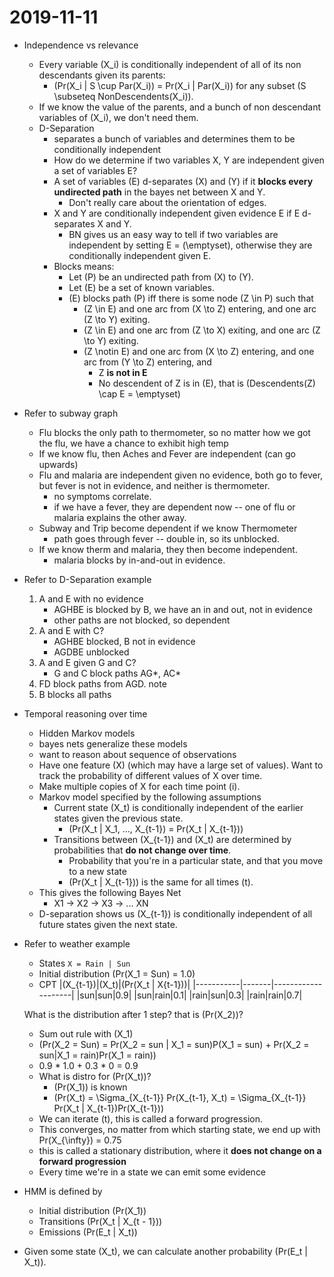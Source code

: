 # 2019-11-11
* Independence vs relevance
  * Every variable \(X_i\) is conditionally independent of all of its non descendants given its parents:
    * \(Pr(X_i | S \cup Par(X_i)) = Pr(X_i | Par(X_i)\) for any subset \(S \subseteq NonDescendents(X_i)\).
  * If we know the value of the parents, and a bunch of non descendant variables of \(X_i\), we don't need them.
  * D-Separation
    * separates a bunch of variables and determines them to be conditionally independent
    * How do we determine if two variables X, Y are independent given a set of variables E?
    * A set of variables \(E\) d-separates \(X\) and \(Y\) if it **blocks every undirected path** in the bayes net between X and Y.
      * Don't really care about the orientation of edges.
    * X and Y are conditionally independent given evidence E if E d-separates X and Y.
      * BN gives us an easy way to tell if two variables are independent by setting E = \(\emptyset\), otherwise they are conditionally independent given E.
    * Blocks means:
      * Let \(P\) be an undirected path from \(X\) to \(Y\).
      * Let \(E\) be a set of known variables.
      * \(E\) blocks path \(P\) iff there is some node \(Z \in P\) such that
        * \(Z \in E\) and one arc from \(X \to Z\) entering, and one arc \(Z \to Y\) exiting.
        * \(Z \in E\) and one arc from \(Z \to X\) exiting, and one arc \(Z \to Y\) exiting.
        * \(Z \notin E\) and one arc from \(X \to Z\) entering, and one arc from \(Y \to Z\) entering, and
          * Z **is not in E**
          * No descendent of Z is in \(E\), that is \(Descendents(Z) \cap E = \emptyset\)
* Refer to subway graph
  * Flu blocks the only path to thermometer, so no matter how we got the flu, we have a chance to exhibit high temp
  * If we know flu, then Aches and Fever are independent (can go upwards)
  * Flu and malaria are independent given no evidence, both go to fever, but fever is not in evidence, and neither is thermometer.
    * no symptoms correlate. 
    * if we have a fever, they are dependent now -- one of flu or malaria explains the other away.
  * Subway and Trip become dependent if we know Thermometer
    * path goes through fever -- double in, so its unblocked.
  * If we know therm and malaria, they then become independent.
    * malaria blocks by in-and-out in evidence.
* Refer to D-Separation example
  1. A and E with no evidence
     * AGHBE is blocked by B, we have an in and out, not in evidence
     * other paths are not blocked, so dependent
  2. A and E with C?
      * AGHBE blocked, B not in evidence
      * AGDBE unblocked
  3. A and E given G and C?
      * G and C block paths AG*, AC*
  4. FD block paths from AGD. note 
  5. B blocks all paths

* Temporal reasoning over time
  * Hidden Markov models
  * bayes nets generalize these models
  * want to reason about sequence of observations
  * Have one feature \(X\) (which may have a large set of values). Want to track the probability of different values of X over time.
  * Make multiple copies of X for each time point \(i\).
  * Markov model specified by the following assumptions
    * Current state \(X_t\) is conditionally independent of the earlier states given the previous state.
      * \(Pr(X_t | X_1, ..., X_{t-1}) = Pr(X_t | X_{t-1})\)
    * Transitions between \(X_{t-1}\) and \(X_t\) are determined by probabilities that **do not change over time**.
      * Probability that you're in a particular state, and that you move to a new state
      * \(Pr(X_t | X_{t-1})\) is the same for all times \(t\).      
  * This gives the following Bayes Net 
    * X1 -> X2 -> X3 -> ... XN
  * D-separation shows us \(X_{t-1}\) is conditionally independent of all future states given the next state. 
* Refer to weather example
  * States `X = Rain | Sun`
  * Initial distribution \(Pr(X_1 = Sun) = 1.0\)
  * CPT
  |\(X_{t-1}\)|\(X_t\)|\(Pr(X_t | X{t-1})\)|
  |-----------|-------|--------------------|
  |sun|sun|0.9|
  |sun|rain|0.1|
  |rain|sun|0.3|
  |rain|rain|0.7|

  What is the distribution after 1 step? that is \(Pr(X_2)\)?
  * Sum out rule with \(X_1\)
  * \(Pr(X_2 = Sun) = Pr(X_2 = sun | X_1 = sun)P(X_1 = sun) + Pr(X_2 = sun|X_1 = rain)Pr(X_1 = rain)\)
  * 0.9 * 1.0 + 0.3 * 0 = 0.9
  * What is distro for \(Pr(X_t)\)?
    * \(Pr(X_1)\) is known
    * \(Pr(X_t) = \Sigma_{X_{t-1}} Pr(X_{t-1}, X_t) = \Sigma_{X_{t-1}} Pr(X_t | X_{t-1})Pr(X_{t-1})\)
  * We can iterate \(t\), this is called a forward progression.
  * This converges, no matter from which starting state, we end up with Pr(X_{\infty}) = 0.75
  * this is called a stationary distribution, where it **does not change on a forward progression**
  * Every time we're in a state we can emit some evidence
* HMM is defined by
  * Initial distribution \(Pr(X_1)\)
  * Transitions \(Pr(X_t | X_{t - 1})\)
  * Emissions \(Pr(E_t | X_t)\)
* Given some state \(X_t\), we can calculate another probability \(Pr(E_t | X_t)\).